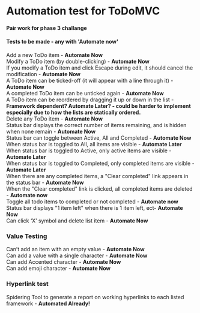 # Automation test for ToDoMVC
#### Pair work for phase 3 challange

#### Tests to be made - any with 'Automate now'
Add a new ToDo item - **Automate Now**
<br>Modify a ToDo item (by double-clicking) - **Automate Now**
<br>If you modify a ToDo item and click Escape during edit, it should cancel the modification - **Automate Now**
<br>A ToDo item can be ticked-off (it will appear with a line through it) - **Automate Now**
<br>A completed ToDo item can be unticked again - **Automate Now**
<br>A ToDo item can be reordered by dragging it up or down in the list - **Framework dependent? Automate Later? - could be harder to implement especially due to how the lists are statically ordered.**
<br>Delete any ToDo item - **Automate Now**
<br>Status bar displays the correct number of items remaining, and is hidden when none remain - **Automate Now**
<br>Status bar can toggle between Active, All and Completed - **Automate Now**
<br>When status bar is toggled to All, all items are visible - **Automate Later**
<br>When status bar is toggled to Active, only active items are visible - **Automate Later**
<br>When status bar is toggled to Completed, only completed items are visible - **Automate Later**
<br>When there are any completed items, a "Clear completed" link appears in the status bar - **Automate Now**
<br>When the "Clear completed" link is clicked, all completed items are deleted - **Automate now**
<br>Toggle all todo items to completed or not completed - **Automate now**
<br>Status bar displays "1 item left" when there is 1 item left, ect- **Automate Now**
<br>Can click ‘X’ symbol and delete list item - **Automate Now**
### **Value Testing**

Can’t add an item with an empty value - **Automate Now**
<br>Can add a value with a single character - **Automate Now**
<br>Can add Accented character - **Automate Now**
<br>Can add emoji character - **Automate Now**

### **Hyperlink test**

Spidering Tool to generate a report on working hyperlinks to each listed framework - **Automated Already!**
